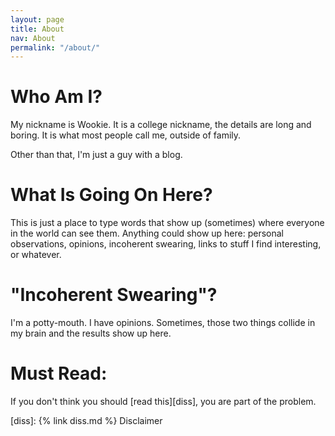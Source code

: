 ```yaml
---
layout: page
title: About
nav: About
permalink: "/about/"
---
```

# Who Am I?

My nickname is Wookie.  It is a college nickname, the details are long and boring.
It is what most people call me, outside of family.

Other than that, I'm just a guy with a blog.

# What Is Going On Here?

This is just a place to type words that show up (sometimes) where everyone in the world can see them. Anything could show up here: personal observations, opinions, incoherent swearing, links to stuff I find interesting, or whatever.

# "Incoherent Swearing"?

I'm a potty-mouth.  I have opinions.  Sometimes, those two things collide in my
brain and the results show up here.

# Must Read:

If you don't think you should [read this][diss], you are part of the problem.

[diss]: {% link diss.md %} Disclaimer
